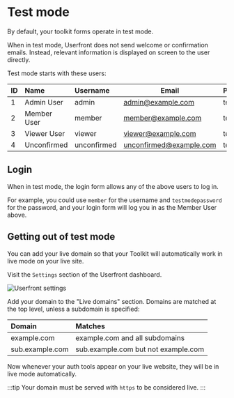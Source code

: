 # Test mode

By default, your toolkit forms operate in test mode.

When in test mode, Userfront does not send welcome or confirmation emails. Instead, relevant information is displayed on screen to the user directly.

Test mode starts with these users:

| ID  | Name        | Username    | Email                   | Password         |
| :-- | :---------- | :---------- | ----------------------- | :--------------- |
| 1   | Admin User  | admin       | admin@example.com       | testmodepassword |
| 2   | Member User | member      | member@example.com      | testmodepassword |
| 3   | Viewer User | viewer      | viewer@example.com      | testmodepassword |
| 4   | Unconfirmed | unconfirmed | unconfirmed@example.com | testmodepassword |

## Login

When in test mode, the login form allows any of the above users to log in.

For example, you could use `member` for the username and `testmodepassword` for the password, and your login form will log you in as the Member User above.

## Getting out of test mode

You can add your live domain so that your Toolkit will automatically work in live mode on your live site.

Visit the `Settings` section of the Userfront dashboard.

![Userfront settings](https://res.cloudinary.com/component/image/upload/v1593131793/permanent/settings-nav.png)

Add your domain to the "Live domains" section. Domains are matched at the top level, unless a subdomain is specified:

| Domain          | Matches                             |
| :-------------- | :---------------------------------- |
| example.com     | example.com and all subdomains      |
| sub.example.com | sub.example.com but not example.com |

Now whenever your auth tools appear on your live website, they will be in live mode automatically.

:::tip
Your domain must be served with `https` to be considered live.
:::

